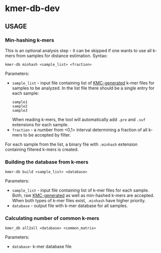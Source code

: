 # kmer-db-dev

## USAGE

### Min-hashing k-mers
This is an optional analysis step - it can be skipped if one wants to use all k-mers from samples for distance estimation. Syntax:

`kmer-db minhash <sample_list> <fraction>`

Parameters:
 * `sample_list` - input file containing list of [KMC-generated](https://github.com/refresh-bio/KMC) k-mer files for samples to be analyzed. In the list file there should be a single entry for each sample:
    ```
    sample1
    sample2
    sample3
    ```
    When reading k-mers, the tool will automatically add `.pre` and `.suf` extensions for each sample. 
 * `fraction` - a number from <0,1> interval determining a fraction of all k-mers to be accepted by filter.
 
  For each sample from the list, a binary file with `.minhash` extension containing filtered k-mers is created.

### Building the database from k-mers

`kmer-db build <sample_list> <database>`

Parameters:
 * `sample_list` - input file containing list of k-mer files for each sample. Both, raw [KMC-generated](https://github.com/refresh-bio/KMC) as well as min-hashed k-mers are accepted. When both types of k-mer files exist, `.minhash` have higher priority.
 * `database` - output file with k-mer database for all samples.
 
 ### Calculating number of common k-mers ###
 
 `kmer_db all2all <database> <common_matrix>`
 
Parameters:
* `database`- k-mer database file

